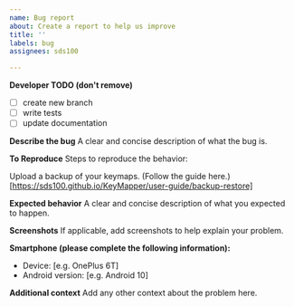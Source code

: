 ```yaml
---
name: Bug report
about: Create a report to help us improve
title: ''
labels: bug
assignees: sds100

---
```


**Developer TODO (don't remove)**
- [ ] create new branch
- [ ] write tests
- [ ] update documentation

**Describe the bug**
A clear and concise description of what the bug is.

**To Reproduce**
Steps to reproduce the behavior:

Upload a backup of your keymaps. (Follow the guide here.)[https://sds100.github.io/KeyMapper/user-guide/backup-restore]

**Expected behavior**
A clear and concise description of what you expected to happen.

**Screenshots**
If applicable, add screenshots to help explain your problem.

**Smartphone (please complete the following information):**
 - Device: [e.g. OnePlus 6T]
 - Android version: [e.g. Android 10]

**Additional context**
Add any other context about the problem here.
